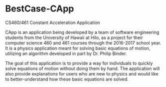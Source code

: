# BestCase-CApp
CS460/461 Constant Acceleration Application

CApp is an application being developed by a team of software engineering students from the University of Hawaii at Hilo, as a project for
their computer science 460 and 461 courses through the 2016-2017 school year. It is a physics application meant for solving basic equations
of motion, utilizing an algorithm developed in part by Dr. Philip Binder.

The goal of this application is to provide a way for individuals to quickly solve equations of motion without doing them by hand. The
application will also provide explanations for users who are new to physics and would like to better-understand how these basic equations
are solved.
